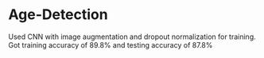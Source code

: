 # Age-Detection
Used CNN with image augmentation and dropout normalization for training. Got training accuracy of 89.8% and testing accuracy of 87.8%
